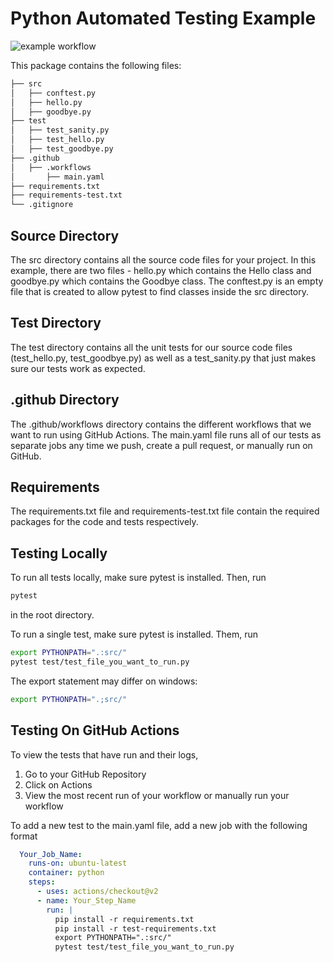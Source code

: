 # Python Automated Testing Example

![example workflow](https://github.com/sagars729/example-automated-tests/actions/workflows/main.yaml/badge.svg)

This package contains the following files:

```bash
├── src
│   ├── conftest.py
│   ├── hello.py
│   ├── goodbye.py
├── test
│   ├── test_sanity.py
│   ├── test_hello.py
│   ├── test_goodbye.py
├── .github
│   ├── .workflows
│       ├── main.yaml
├── requirements.txt
├── requirements-test.txt
└── .gitignore
```

## Source Directory

The src directory contains all the source code files for your project. In this example, there are two files - hello.py which contains the Hello class and goodbye.py which contains the Goodbye class. The conftest.py is an empty file that is created to allow pytest to find classes inside the src directory.

## Test Directory

The test directory contains all the unit tests for our source code files (test_hello.py, test_goodbye.py) as well as a test_sanity.py that just makes sure our tests work as expected. 

## .github Directory

The .github/workflows directory contains the different workflows that we want to run using GitHub Actions. The main.yaml file runs all of our tests as separate jobs any time we push, create a pull request, or manually run on GitHub.

## Requirements

The requirements.txt file and requirements-test.txt file contain the required packages for the code and tests respectively.

## Testing Locally

To run all tests locally, make sure pytest is installed. Then, run
```bash
pytest
```
in the root directory.

To run a single test, make sure pytest is installed. Them, run
```bash
export PYTHONPATH=".:src/"
pytest test/test_file_you_want_to_run.py
```

The export statement may differ on windows:
```bash
export PYTHONPATH=".;src/"
````

## Testing On GitHub Actions

To view the tests that have run and their logs,

1. Go to your GitHub Repository
2. Click on Actions
3. View the most recent run of your workflow or manually run your workflow

To add a new test to the main.yaml file, add a new job with the following format
```yaml
  Your_Job_Name:
    runs-on: ubuntu-latest
    container: python
    steps:
      - uses: actions/checkout@v2
      - name: Your_Step_Name
        run: |
          pip install -r requirements.txt
          pip install -r test-requirements.txt
          export PYTHONPATH=".:src/"
          pytest test/test_file_you_want_to_run.py
``` 
